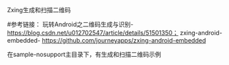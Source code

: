 Zxing生成和扫描二维码

#参考链接：
玩转Android之二维码生成与识别-https://blog.csdn.net/u012702547/article/details/51501350；
 zxing-android-embedded- https://github.com/journeyapps/zxing-android-embedded

 在sample-nosupport主目录下，有生成和扫描二维码示例